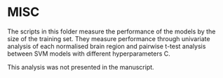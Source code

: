 # MISC
The scripts in this folder measure the performance of the models by the 
size of the training set. They measure performance through univariate 
analysis of each normalised brain region and pairwise t-test analysis 
between SVM models with different hyperparameters C.

This analysis was not presented in the manuscript.

